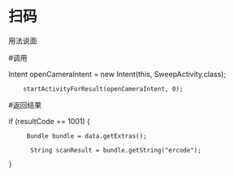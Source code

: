 扫码
=====
用法说面
>
#调用
>
>
 Intent openCameraIntent = new Intent(this, SweepActivity.class);
>
        startActivityForResult(openCameraIntent, 0);
>
#返回结果
>
>
if (resultCode == 1001) {
>
         Bundle bundle = data.getExtras();
>
          String scanResult = bundle.getString("ercode");
>
    }
